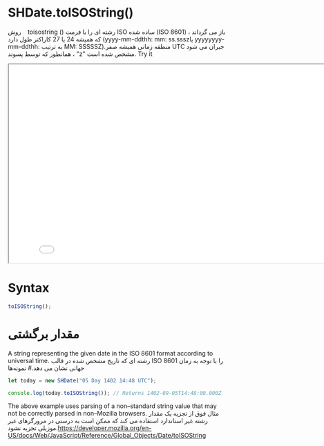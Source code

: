 # SHDate.toISOString()

روش <code dir = "ltr"> </code> toisostring () رشته ای را با فرمت ISO ساده شده (ISO 8601) باز می گرداند ، که همیشه 24 یا 27 کاراکتر طول دارد (yyyy-mm-ddthh: mm: ss.ssszیا yyyyyyyy-mm-ddthh: به ترتیب MM: SSSSSZ).منطقه زمانی همیشه صفر UTC جبران می شود ، همانطور که توسط پسوند "z" مشخص شده است.
Try it

<iframe style="width: 830px; height: 460px;" src="/SHDateTime-js/examples/live.html?function=toISOString" title="MDN Web Docs Interactive Example" loading="lazy"></iframe>
<br/>

# Syntax

```js
toISOString();
```

# مقدار برگشتی

A string representing the given date in the ISO 8601 format according to universal time.
رشته ای که تاریخ مشخص شده در قالب ISO 8601 را با توجه به زمان جهانی نشان می دهد.# نمونه‌ها

```js
let today = new SHDate("05 Day 1402 14:48 UTC");

console.log(today.toISOString()); // Returns 1402-09-05T14:48:00.000Z
```

The above example uses parsing of a non–standard string value that may not be correctly parsed in non–Mozilla browsers.
مثال فوق از تجزیه یک مقدار رشته غیر استاندارد استفاده می کند که ممکن است به درستی در مرورگرهای غیر موزیلی تجزیه نشود.https://developer.mozilla.org/en-US/docs/Web/JavaScript/Reference/Global_Objects/Date/toISOString
